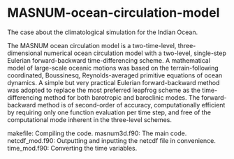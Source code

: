 # MASNUM-ocean-circulation-model
The case about the climatological simulation for the Indian Ocean.

The MASNUM ocean circulation model is a two-time-level, three-dimensional numerical ocean circulation model with a two-level, single-step Eulerian forward-backward time-differencing scheme. A mathematical model of large-scale oceanic motions was based on the terrain-following coordinated, Boussinesq, Reynolds-averaged primitive equations of ocean dynamics. A simple but very practical Eulerian forward-backward method was adopted to replace the most preferred leapfrog scheme as the time-differencing method for both barotropic and baroclinic modes. The forward-backward method is of second-order of accuracy, computationally efficient by requiring only one function evaluation per time step, and free of the computational mode inherent in the three-level schemes.

makefile: Compiling the code.
masnum3d.f90: The main code.
netcdf_mod.f90: Outputting and inputting the netcdf file in convenience.
time_mod.f90: Converting the time variables.
